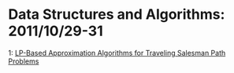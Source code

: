 # Data Structures and Algorithms: 2011/10/29-31  
1: [LP-Based Approximation Algorithms for Traveling Salesman Path Problems](https://doi.org/10.48550/arXiv.1105.2391)  